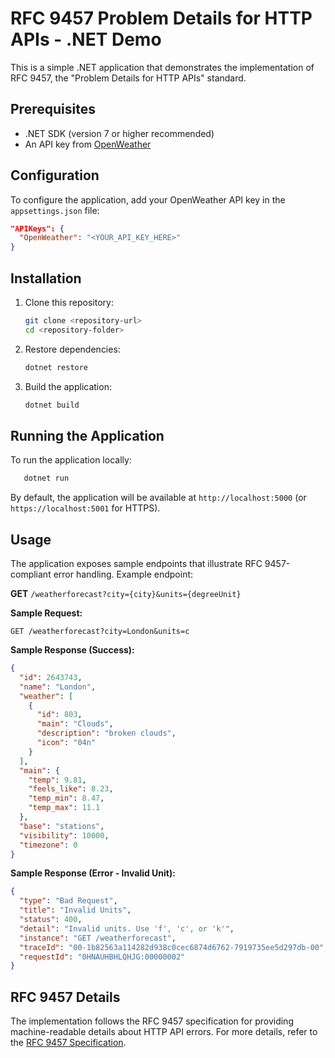# RFC 9457 Problem Details for HTTP APIs - .NET Demo

This is a simple .NET application that demonstrates the implementation of RFC 9457, the "Problem Details for HTTP APIs" standard.

## Prerequisites
- .NET SDK (version 7 or higher recommended)
- An API key from [OpenWeather](https://api.openweathermap.org)

## Configuration
To configure the application, add your OpenWeather API key in the `appsettings.json` file:

```json
"APIKeys": {
  "OpenWeather": "<YOUR_API_KEY_HERE>"
}
```

## Installation
1. Clone this repository:
   ```sh
   git clone <repository-url>
   cd <repository-folder>
   ```
2. Restore dependencies:
   ```sh
   dotnet restore
   ```
3. Build the application:
   ```sh
   dotnet build
   ```

## Running the Application
To run the application locally:
```sh
   dotnet run
```

By default, the application will be available at `http://localhost:5000` (or `https://localhost:5001` for HTTPS).

## Usage
The application exposes sample endpoints that illustrate RFC 9457-compliant error handling. Example endpoint:

**GET** `/weatherforecast?city={city}&units={degreeUnit}`

**Sample Request:**
```
GET /weatherforecast?city=London&units=c
```

**Sample Response (Success):**
```json
{
  "id": 2643743,
  "name": "London",
  "weather": [
    {
      "id": 803,
      "main": "Clouds",
      "description": "broken clouds",
      "icon": "04n"
    }
  ],
  "main": {
    "temp": 9.81,
    "feels_like": 8.23,
    "temp_min": 8.47,
    "temp_max": 11.1
  },
  "base": "stations",
  "visibility": 10000,
  "timezone": 0
}
```

**Sample Response (Error - Invalid Unit):**
```json
{
  "type": "Bad Request",
  "title": "Invalid Units",
  "status": 400,
  "detail": "Invalid units. Use 'f', 'c', or 'k'",
  "instance": "GET /weatherforecast",
  "traceId": "00-1b82563a114282d938c0cec6874d6762-7919735ee5d297db-00",
  "requestId": "0HNAUHBHLQHJG:00000002"
}
```

## RFC 9457 Details
The implementation follows the RFC 9457 specification for providing machine-readable details about HTTP API errors. For more details, refer to the [RFC 9457 Specification](https://www.rfc-editor.org/rfc/rfc9457.html).


